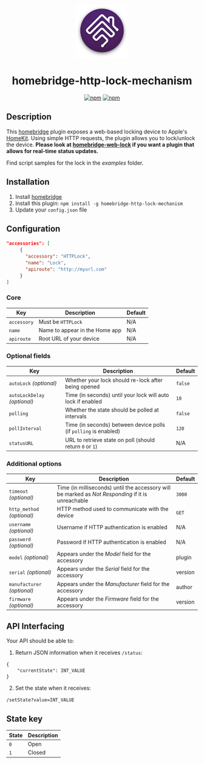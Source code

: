 <p align="center">
  <a href="https://github.com/homebridge/homebridge"><img src="https://raw.githubusercontent.com/homebridge/branding/master/logos/homebridge-color-round-stylized.png" height="140"></a>
</p>

<span align="center">

# homebridge-http-lock-mechanism

[![npm](https://img.shields.io/npm/v/homebridge-http-lock-mechanism.svg)](https://www.npmjs.com/package/homebridge-http-lock-mechanism) [![npm](https://img.shields.io/npm/dt/homebridge-http-lock-mechanism.svg)](https://www.npmjs.com/package/homebridge-http-lock-mechanism)

</span>

## Description

This [homebridge](https://github.com/nfarina/homebridge) plugin exposes a web-based locking device to Apple's [HomeKit](http://www.apple.com/ios/home/). Using simple HTTP requests, the plugin allows you to lock/unlock the device. **Please look at [homebridge-web-lock](https://github.com/Tommrodrigues/homebridge-web-lock) if you want a plugin that allows for real-time status updates.**

Find script samples for the lock in the _examples_ folder.

## Installation

1. Install [homebridge](https://github.com/nfarina/homebridge#installation-details)
2. Install this plugin: `npm install -g homebridge-http-lock-mechanism`
3. Update your `config.json` file

## Configuration

```json
"accessories": [
     {
       "accessory": "HTTPLock",
       "name": "Lock",
       "apiroute": "http://myurl.com"
     }
]
```

### Core
| Key | Description | Default |
| --- | --- | --- |
| `accessory` | Must be `HTTPLock` | N/A |
| `name` | Name to appear in the Home app | N/A |
| `apiroute` | Root URL of your device | N/A |

### Optional fields
| Key | Description | Default |
| --- | --- | --- |
| `autoLock` _(optional)_ | Whether your lock should re-lock after being opened | `false` |
| `autoLockDelay` _(optional)_ | Time (in seconds) until your lock will auto lock if enabled | `10` |
| `polling` | Whether the state should be polled at intervals | `false` |
| `pollInterval` | Time (in seconds) between device polls (if `polling` is enabled) | `120` |
| `statusURL` | URL to retrieve state on poll (should return `0` or `1`) | N/A |

### Additional options
| Key | Description | Default |
| --- | --- | --- |
| `timeout` _(optional)_ | Time (in milliseconds) until the accessory will be marked as _Not Responding_ if it is unreachable | `3000` |
| `http_method` _(optional)_ | HTTP method used to communicate with the device | `GET` |
| `username` _(optional)_ | Username if HTTP authentication is enabled | N/A |
| `password` _(optional)_ | Password if HTTP authentication is enabled | N/A |
| `model` _(optional)_ | Appears under the _Model_ field for the accessory | plugin |
| `serial` _(optional)_ | Appears under the _Serial_ field for the accessory | version |
| `manufacturer` _(optional)_ | Appears under the _Manufacturer_ field for the accessory | author |
| `firmware` _(optional)_ | Appears under the _Firmware_ field for the accessory | version |

## API Interfacing

Your API should be able to:

1. Return JSON information when it receives `/status`:
```
{
    "currentState": INT_VALUE
}
```

2. Set the state when it receives:
```
/setState?value=INT_VALUE
```

## State key
| State | Description |
| --- | --- |
| `0` | Open |
| `1` | Closed |
